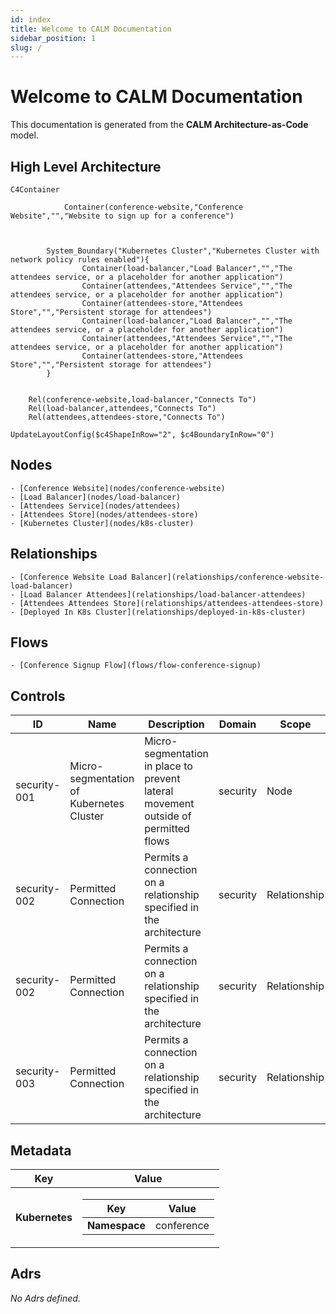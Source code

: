 ```yaml
---
id: index
title: Welcome to CALM Documentation
sidebar_position: 1
slug: /
---
```


# Welcome to CALM Documentation

This documentation is generated from the **CALM Architecture-as-Code** model.

## High Level Architecture
```mermaid
C4Container

            Container(conference-website,"Conference Website","","Website to sign up for a conference")



        System_Boundary("Kubernetes Cluster","Kubernetes Cluster with network policy rules enabled"){
                Container(load-balancer,"Load Balancer","","The attendees service, or a placeholder for another application")
                Container(attendees,"Attendees Service","","The attendees service, or a placeholder for another application")
                Container(attendees-store,"Attendees Store","","Persistent storage for attendees")
                Container(load-balancer,"Load Balancer","","The attendees service, or a placeholder for another application")
                Container(attendees,"Attendees Service","","The attendees service, or a placeholder for another application")
                Container(attendees-store,"Attendees Store","","Persistent storage for attendees")
        }


    Rel(conference-website,load-balancer,"Connects To")
    Rel(load-balancer,attendees,"Connects To")
    Rel(attendees,attendees-store,"Connects To")

UpdateLayoutConfig($c4ShapeInRow="2", $c4BoundaryInRow="0")
```
## Nodes
    - [Conference Website](nodes/conference-website)
    - [Load Balancer](nodes/load-balancer)
    - [Attendees Service](nodes/attendees)
    - [Attendees Store](nodes/attendees-store)
    - [Kubernetes Cluster](nodes/k8s-cluster)

## Relationships
    - [Conference Website Load Balancer](relationships/conference-website-load-balancer)
    - [Load Balancer Attendees](relationships/load-balancer-attendees)
    - [Attendees Attendees Store](relationships/attendees-attendees-store)
    - [Deployed In K8s Cluster](relationships/deployed-in-k8s-cluster)


## Flows
    - [Conference Signup Flow](flows/flow-conference-signup)

## Controls
| ID    | Name             | Description                  | Domain    | Scope        | Applied To                |
|-------|------------------|------------------------------|-----------|--------------|---------------------------|
|security-001|Micro-segmentation of Kubernetes Cluster|Micro-segmentation in place to prevent lateral movement outside of permitted flows|security|Node|k8s-cluster|
|security-002|Permitted Connection|Permits a connection on a relationship specified in the architecture|security|Relationship|conference-website-load-balancer|
|security-002|Permitted Connection|Permits a connection on a relationship specified in the architecture|security|Relationship|load-balancer-attendees|
|security-003|Permitted Connection|Permits a connection on a relationship specified in the architecture|security|Relationship|attendees-attendees-store|

## Metadata
  <div className="table-container">
      <table>
          <thead>
          <tr>
              <th>Key</th>
              <th>Value</th>
          </tr>
          </thead>
          <tbody>
          <tr>
              <td>
                  <b>Kubernetes</b>
              </td>
              <td>
                  <div className="table-container">
                      <table>
                          <thead>
                          <tr>
                              <th>Key</th>
                              <th>Value</th>
                          </tr>
                          </thead>
                          <tbody>
                          <tr>
                              <td>
                                  <b>Namespace</b>
                              </td>
                              <td>
                                  conference
                                      </td>
                          </tr>
                          </tbody>
                      </table>
                  </div>
              </td>
          </tr>
          </tbody>
      </table>
  </div>

## Adrs
  _No Adrs defined._
